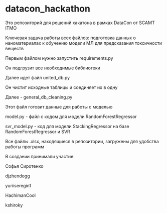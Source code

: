 # datacon_hackathon

Это репозиторий для решений хакатона в рамках DataCon от SCAMT ITMO

Ключевая задача работы всех файлов: подготовка данных о наноматериалах к обучению модели МЛ для предсказания токсичности веществ

Первым файлом нужно запустить requirements.py

Он подгрузит все необходимые библиотеки

Далее идет файл united_db.py

Он чистит исходные таблицы и соединяет их в одну

Далее - general_db_cleaning.py

Этот файл готовит данные для работы с моделью

model.py - файл с кодом для модели RandomForestRegressor

svr_model.py - код для модели StackingRegressor на базе RandomForestRegressor и SVR

Все файлы .xlsx, находящиеся в репозитории, загружены для удобства работы программ




В создании принимали участие:

Софья Сиротенко 

djzhendogg

yuriiseregin1

HachimanCool

kshiroky
